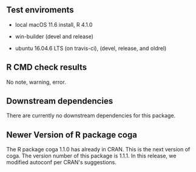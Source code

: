 ## Test enviroments

* local macOS 11.6 install, R 4.1.0

* win-builder (devel and release)

* ubuntu 16.04.6 LTS (on travis-ci), (devel, release, and oldrel)


## R CMD check results

No note, warning, error.



## Downstream dependencies

There are currently no downstream dependencies for this package.


## Newer Version of R package coga

The R package coga 1.1.0 has already in CRAN. This is the next version of coga. The version number of this package is 1.1.1.
In this release, we modified autoconf per CRAN's suggestions.

